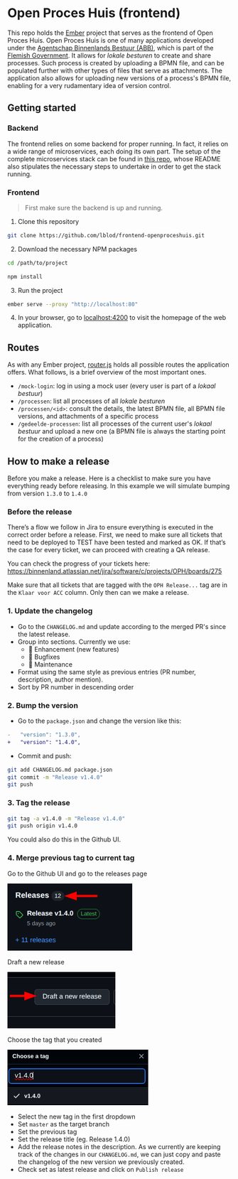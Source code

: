 # Open Proces Huis (frontend)

This repo holds the [Ember](https://emberjs.com/) project that serves as the frontend of Open Proces Huis. Open Proces Huis is one of many applications developed under the [Agentschap Binnenlands Bestuur (ABB)](https://www.vlaanderen.be/agentschap-binnenlands-bestuur), which is part of the [Flemish Government](https://www.vlaanderen.be/en). It allows for _lokale besturen_ to create and share processes. Such process is created by uploading a BPMN file, and can be populated further with other types of files that serve as attachments. The application also allows for uploading new versions of a process's BPMN file, enabling for a very rudamentary idea of version control.

## Getting started

### Backend

The frontend relies on some backend for proper running. In fact, it relies on a wide range of microservices, each doing its own part. The setup of the complete microservices stack can be found in [this repo](https://github.com/lblod/app-openproceshuis), whose README also stipulates the necessary steps to undertake in order to get the stack running.

### Frontend

> First make sure the backend is up and running.

1. Clone this repository

```bash
git clone https://github.com/lblod/frontend-openproceshuis.git
```

2. Download the necessary NPM packages

```bash
cd /path/to/project
```

```bash
npm install
```

3. Run the project

```bash
ember serve --proxy "http://localhost:80"
```

4. In your browser, go to [localhost:4200](http://localhost:4200) to visit the homepage of the web application.

## Routes

As with any Ember project, [router.js](./app/router.js) holds all possible routes the application offers. What follows, is a brief overview of the most important ones.

- `/mock-login`: log in using a mock user (every user is part of a _lokaal bestuur_)
- `/processen`: list all processes of all _lokale besturen_
- `/processen/<id>`: consult the details, the latest BPMN file, all BPMN file versions, and attachments of a specific process
- `/gedeelde-processen`: list all processes of the current user's _lokaal bestuur_ and upload a new one (a BPMN file is always the starting point for the creation of a process)

## How to make a release

Before you make a release. Here is a checklist to make sure you have everything ready before releasing. In this example we will simulate bumping from version `1.3.0` to `1.4.0`

### Before the release

There’s a flow we follow in Jira to ensure everything is executed in the correct order before a release. First, we need to make sure all tickets that need to be deployed to TEST have been tested and marked as OK. If that’s the case for every ticket, we can proceed with creating a QA release.

You can check the progress of your tickets here:
https://binnenland.atlassian.net/jira/software/c/projects/OPH/boards/275

Make sure that all tickets that are tagged with the `OPH Release...` tag are in the `Klaar voor ACC` column. Only then can we make a release.

### 1. Update the changelog

- Go to the `CHANGELOG.md` and update according to the merged PR's since the latest release.
- Group into sections. Currently we use:
  - :rocket: Enhancement (new features)
  - :bug: Bugfixes
  - :wrench: Maintenance
- Format using the same style as previous entries (PR number, description, author mention).
- Sort by PR number in descending order

### 2. Bump the version

- Go to the `package.json` and change the version like this:

```diff
-   "version": "1.3.0",
+   "version": "1.4.0",
```

- Commit and push:

```sh
git add CHANGELOG.md package.json
git commit -m "Release v1.4.0"
git push
```

### 3. Tag the release

```sh
git tag -a v1.4.0 -m "Release v1.4.0"
git push origin v1.4.0
```

You could also do this in the Github UI.

### 4. Merge previous tag to current tag

Go to the Github UI and go to the releases page

![alt text](image-1.png)

Draft a new release

![alt text](image-2.png)

Choose the tag that you created

![alt text](image-3.png)

- Select the new tag in the first dropdown
- Set `master` as the target branch
- Set the previous tag
- Set the release title (eg. Release 1.4.0)
- Add the release notes in the description. As we currently are keeping track of the changes in our `CHANGELOG.md`, we can just copy and paste the changelog of the new version we previously created.
- Check set as latest release and click on `Publish release`
